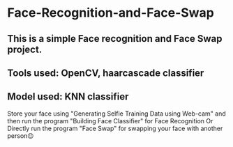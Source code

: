 # Face-Recognition-and-Face-Swap
This is a simple Face recognition and Face Swap project.
----------------------------------------------------------
Tools used: OpenCV, haarcascade classifier
----------------------------------------------------------
Model used: KNN classifier
----------------------------------------------------------
Store your face using "Generating Selfie Training Data using Web-cam" and then run the program "Building Face Classifier" for Face Recognition
Or
Directly run the program "Face Swap" for swapping your face with another person😉
